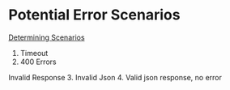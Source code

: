 # Potential Error Scenarios
[Determining Scenarios](https://drive.google.com/file/d/1r5q5i1sATsP510TCInQ6FhPjWbXVMUyt/view?usp=sharing
)

1. Timeout
2. 400 Errors

Invalid Response
3. Invalid Json
4. Valid json response, no error
